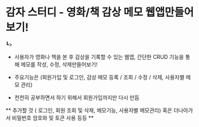 # 감자 스터디 - 영화/책 감상 메모 웹앱만들어보기!
┗>
- 사용자가 영화나 책을 본 후 감상을 기록할 수 있는 웹앱, 간단한 CRUD 기능을 통해 메모를 작성, 수정, 삭제만들어보기!

- 주요기능은 (회원가입 및 로그인, 감상 메모 등록 / 조회 / 수정 / 삭제, 사용자별 메모 관리)

- 천천히 공부하면서 하기 위해서 회원가입까지만 다시 만듬

** 추가할 것 ( 로그인, 회원 조회 및 삭제, 메모기능, 사용자별 메모관리) 혹은 더나아가서 비밀번호 암호와 및 토큰 사용 등등 **
